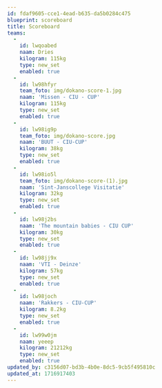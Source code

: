 ```yaml
---
id: fdaf9605-cce1-4ead-b635-da5b0284c475
blueprint: scoreboard
title: Scoreboard
teams:
  -
    id: lwqoabed
    naam: Dries
    kilogram: 115kg
    type: new_set
    enabled: true
  -
    id: lw98hfyr
    team_foto: img/dokano-score-1.jpg
    naam: 'Missen - CIU - CUP'
    kilogram: 115kg
    type: new_set
    enabled: true
  -
    id: lw98ig9p
    team_foto: img/dokano-score.jpg
    naam: 'BUUT - CIU-CUP'
    kilogram: 38kg
    type: new_set
    enabled: true
  -
    id: lw98io5l
    team_foto: img/dokano-score-(1).jpg
    naam: 'Sint-Janscollege Visitatie'
    kilogram: 32kg
    type: new_set
    enabled: true
  -
    id: lw98j2bs
    naam: 'The mountain babies - CIU CUP'
    kilogram: 30kg
    type: new_set
    enabled: true
  -
    id: lw98jj9x
    naam: 'VTI - Deinze'
    kilogram: 57kg
    type: new_set
    enabled: true
  -
    id: lw98joch
    naam: 'Rakkers - CIU-CUP'
    kilogram: 8.2kg
    type: new_set
    enabled: true
  -
    id: lw99w0jm
    naam: yeeep
    kilogram: 21212kg
    type: new_set
    enabled: true
updated_by: c3156d07-bd3b-4b0e-8dc5-9cb5f495810c
updated_at: 1716917403
---
```

